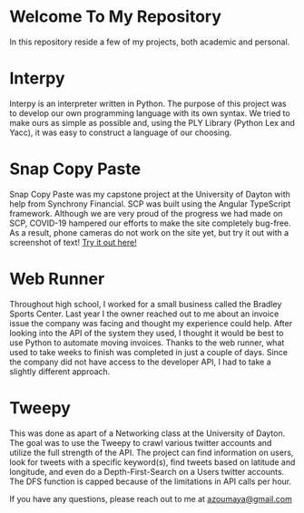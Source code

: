 # Welcome To My Repository 
In this repository reside a few of my projects, both academic and personal.

# Interpy 
Interpy is an interpreter written in Python. The purpose of this project was to develop our own programming language with its own syntax. We tried to make ours as simple as possible and, using the PLY Library (Python Lex and Yacc), it was easy to construct a language of our choosing. 

# Snap Copy Paste
Snap Copy Paste was my capstone project at the University of Dayton with help from Synchrony Financial. SCP was built using the Angular TypeScript framework. Although we are very proud of the progress we had made on SCP, COVID-19 hampered our efforts to make the site completely bug-free. As a result, phone cameras do not work on the site yet, but try it out with a screenshot of text!
<a href='https://snapcopypaste.com' target="_blank"> Try it out here! </a>

# Web Runner
Throughout high school, I worked for a small business called the Bradley Sports Center. Last year I the owner reached out to me about an invoice issue the company was facing and thought my experience could help. After looking into the API of the system they used, I thought it would be best to use Python to automate moving invoices. Thanks to the web runner, what used to take weeks to finish was completed in just a couple of days. Since the company did not have access to the developer API, I had to take a slightly different approach. 

# Tweepy

This was done as apart of a Networking class at the University of Dayton. The goal was to use the Tweepy to crawl various twitter accounts and utilize the full strength of the API. The project can find information on users, look for tweets with a specific keyword(s), find tweets based on latitude and longitude, and even do a Depth-First-Search on a Users twitter accounts. The DFS function is capped because of the limitations in API calls per hour. 

If you have any questions, please reach out to me at azoumaya@gmail.com
 
